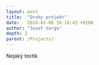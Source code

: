 ```yaml
---
layout: post
title:  "Druhy projekt"
date:   2018-03-08 16:18:45 +0200
author: "Jozef Varga"
depth: 2
parent: /Projects/
---
```


Nejaký textík
